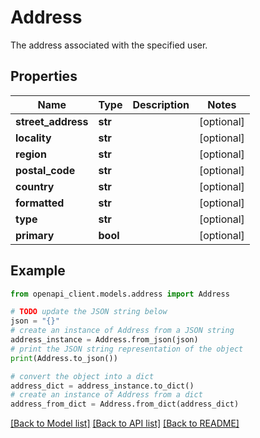 # Address

The address associated with the specified user.

## Properties

Name | Type | Description | Notes
------------ | ------------- | ------------- | -------------
**street_address** | **str** |  | [optional] 
**locality** | **str** |  | [optional] 
**region** | **str** |  | [optional] 
**postal_code** | **str** |  | [optional] 
**country** | **str** |  | [optional] 
**formatted** | **str** |  | [optional] 
**type** | **str** |  | [optional] 
**primary** | **bool** |  | [optional] 

## Example

```python
from openapi_client.models.address import Address

# TODO update the JSON string below
json = "{}"
# create an instance of Address from a JSON string
address_instance = Address.from_json(json)
# print the JSON string representation of the object
print(Address.to_json())

# convert the object into a dict
address_dict = address_instance.to_dict()
# create an instance of Address from a dict
address_from_dict = Address.from_dict(address_dict)
```
[[Back to Model list]](../README.md#documentation-for-models) [[Back to API list]](../README.md#documentation-for-api-endpoints) [[Back to README]](../README.md)


